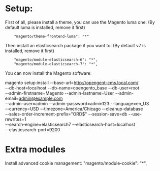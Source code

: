 # Setup:

First of all, please install a theme, you can use the Magento luma one:
(By default luma is installed, remove it first)

        "magento/theme-frontend-luma": "*"

Then install an elasticsearch package if you want to:
(By default v7 is installed, remove it first)

        "magento/module-elasticsearch-6": "*",
        "magento/module-elasticsearch-7": "*",

You can now install the Magento software:

magento setup:install --base-url=http://opengent-cms.local.com/ \
--db-host=localhost --db-name=opengento_base --db-user=root \
--admin-firstname=Magento --admin-lastname=User --admin-email=admin@example.com \
--admin-user=admin --admin-password=admin123 --language=en_US \
--currency=USD --timezone=America/Chicago --cleanup-database \
--sales-order-increment-prefix="ORD$" --session-save=db --use-rewrites=1 \
--search-engine=elasticsearch7 --elasticsearch-host=localhost \
--elasticsearch-port=9200

# Extra modules


Install advanced cookie management:
        "magento/module-cookie": "*",
